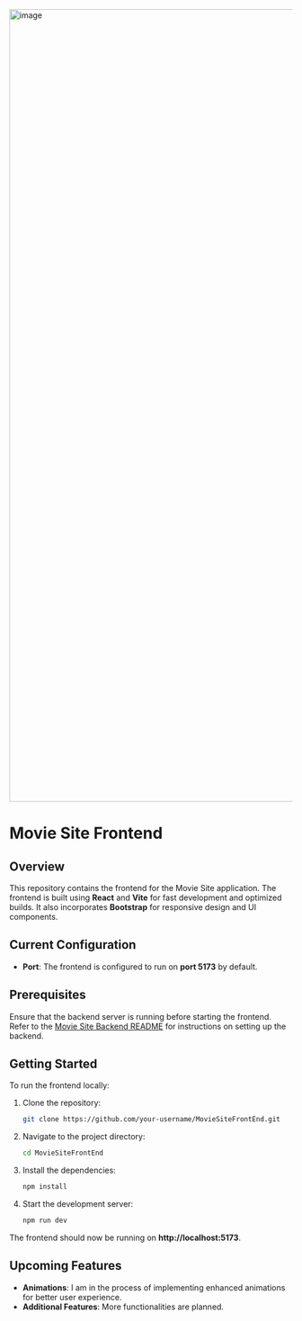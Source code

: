 
<img width="1410" alt="image" src="https://github.com/user-attachments/assets/e8f3cfec-dcf1-4c90-b2f4-31a6c75987d7">


# Movie Site Frontend

## Overview
This repository contains the frontend for the Movie Site application. The frontend is built using **React** and **Vite** for fast development and optimized builds. It also incorporates **Bootstrap** for responsive design and UI components.

## Current Configuration
- **Port**: The frontend is configured to run on **port 5173** by default.

## Prerequisites
Ensure that the backend server is running before starting the frontend. Refer to the [Movie Site Backend README](../movie-site-backend/README.md) for instructions on setting up the backend.

## Getting Started
To run the frontend locally:

1. Clone the repository:
   ```bash
   git clone https://github.com/your-username/MovieSiteFrontEnd.git
   ```

2. Navigate to the project directory:
   ```bash
   cd MovieSiteFrontEnd
   ```

3. Install the dependencies:
   ```bash
   npm install
   ```

4. Start the development server:
   ```bash
   npm run dev
   ```

The frontend should now be running on **http://localhost:5173**.

## Upcoming Features
- **Animations**: I am in the process of implementing enhanced animations for better user experience.
- **Additional Features**: More functionalities are planned.
